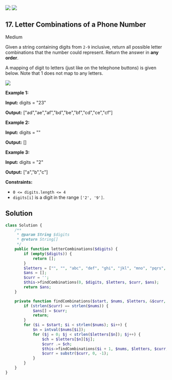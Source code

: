 [![](https://img.shields.io/github/stars/javadev/LeetCode-in-All?label=Stars&style=flat-square)](https://github.com/javadev/LeetCode-in-All)
[![](https://img.shields.io/github/forks/javadev/LeetCode-in-All?label=Fork%20me%20on%20GitHub%20&style=flat-square)](https://github.com/javadev/LeetCode-in-All/fork)

## 17\. Letter Combinations of a Phone Number

Medium

Given a string containing digits from `2-9` inclusive, return all possible letter combinations that the number could represent. Return the answer in **any order**.

A mapping of digit to letters (just like on the telephone buttons) is given below. Note that 1 does not map to any letters.

![](https://upload.wikimedia.org/wikipedia/commons/thumb/7/73/Telephone-keypad2.svg/200px-Telephone-keypad2.svg.png)

**Example 1:**

**Input:** digits = "23"

**Output:** ["ad","ae","af","bd","be","bf","cd","ce","cf"] 

**Example 2:**

**Input:** digits = ""

**Output:** [] 

**Example 3:**

**Input:** digits = "2"

**Output:** ["a","b","c"] 

**Constraints:**

*   `0 <= digits.length <= 4`
*   `digits[i]` is a digit in the range `['2', '9']`.

## Solution

```php
class Solution {
    /**
     * @param String $digits
     * @return String[]
     */
    public function letterCombinations($digits) {
        if (empty($digits)) {
            return [];
        }
        $letters = ["", "", "abc", "def", "ghi", "jkl", "mno", "pqrs", "tuv", "wxyz"];
        $ans = [];
        $curr = '';
        $this->findCombinations(0, $digits, $letters, $curr, $ans);
        return $ans;
    }

    private function findCombinations($start, $nums, $letters, &$curr, &$ans) {
        if (strlen($curr) == strlen($nums)) {
            $ans[] = $curr;
            return;
        }
        for ($i = $start; $i < strlen($nums); $i++) {
            $n = intval($nums[$i]);
            for ($j = 0; $j < strlen($letters[$n]); $j++) {
                $ch = $letters[$n][$j];
                $curr .= $ch;
                $this->findCombinations($i + 1, $nums, $letters, $curr, $ans);
                $curr = substr($curr, 0, -1);
            }
        }
    }
}
```